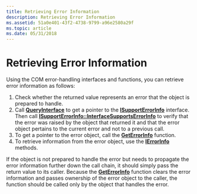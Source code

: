 ```yaml
---
title: Retrieving Error Information
description: Retrieving Error Information
ms.assetid: 51a0e401-43f2-4738-9799-a96e2580a29f
ms.topic: article
ms.date: 05/31/2018
---
```


# Retrieving Error Information

Using the COM error-handling interfaces and functions, you can retrieve error information as follows:

1.  Check whether the returned value represents an error that the object is prepared to handle.
2.  Call [**QueryInterface**](/windows/desktop/api/Unknwn/nf-unknwn-iunknown-queryinterface(q_)) to get a pointer to the [**ISupportErrorInfo**](https://msdn.microsoft.com/library/ms221083(v=VS.71).aspx) interface. Then call [**ISupportErrorInfo::InterfaceSupportsErrorInfo**](https://msdn.microsoft.com/library/ms221457(v=VS.71).aspx) to verify that the error was raised by the object that returned it and that the error object pertains to the current error and not to a previous call.
3.  To get a pointer to the error object, call the [**GetErrorInfo**](https://msdn.microsoft.com/library/ms221032(v=VS.71).aspx) function.
4.  To retrieve information from the error object, use the [**IErrorInfo**](https://msdn.microsoft.com/library/ms221233(v=VS.71).aspx) methods.

If the object is not prepared to handle the error but needs to propagate the error information further down the call chain, it should simply pass the return value to its caller. Because the [**GetErrorInfo**](https://msdn.microsoft.com/library/ms221032(v=VS.71).aspx) function clears the error information and passes ownership of the error object to the caller, the function should be called only by the object that handles the error.

 

 




